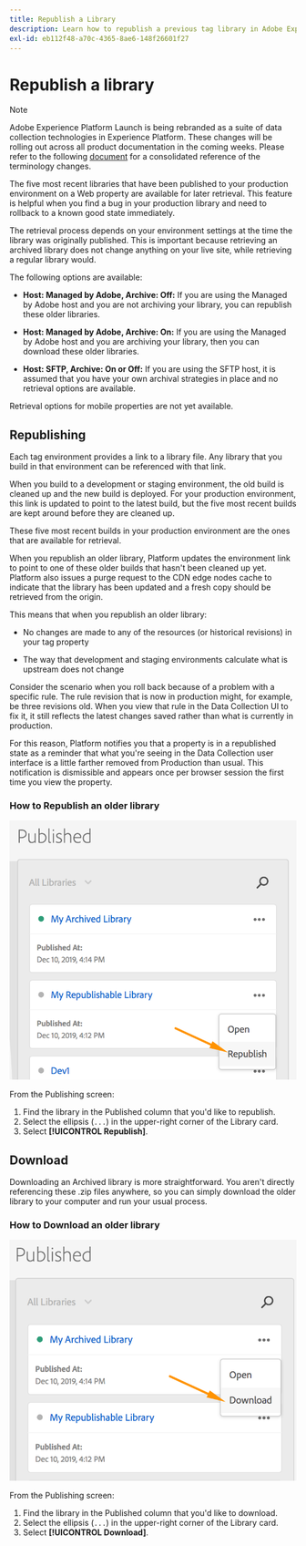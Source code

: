```yaml
---
title: Republish a Library
description: Learn how to republish a previous tag library in Adobe Experience Platform.
exl-id: eb112f48-a70c-4365-8ae6-148f26601f27
---
```

# Republish a library

>[!NOTE]
>
>Adobe Experience Platform Launch is being rebranded as a suite of data collection technologies in Experience Platform. These changes will be rolling out across all product documentation in the coming weeks. Please refer to the following [document](../../launch-term-updates.md) for a consolidated reference of the terminology changes.

The five most recent libraries that have been published to your production environment on a Web property are available for later retrieval. This feature is helpful when you find a bug in your production library and need to rollback to a known good state immediately.

The retrieval process depends on your environment settings at the time the library was originally published. This is important because retrieving an archived library does not change anything on your live site, while retrieving a regular library would.

The following options are available:

* **Host: Managed by Adobe, Archive: Off:** If you are using the Managed by Adobe host and you are not archiving your library, you can republish these older libraries.

* **Host: Managed by Adobe, Archive: On:** If you are using the Managed by Adobe host and you are archiving your library, then you can download these older libraries.

* **Host: SFTP, Archive: On or Off:** If you are using the SFTP host, it is assumed that you have your own archival strategies in place and no retrieval options are available.

Retrieval options for mobile properties are not yet available.

## Republishing

Each tag environment provides a link to a library file. Any library that you build in that environment can be referenced with that link.

When you build to a development or staging environment, the old build is cleaned up and the new build is deployed. For your production environment, this link is updated to point to the latest build, but the five most recent builds are kept around before they are cleaned up.

These five most recent builds in your production environment are the ones that are available for retrieval.

When you republish an older library, Platform updates the environment link to point to one of these older builds that hasn't been cleaned up yet.  Platform also issues a purge request to the CDN edge nodes cache to indicate that the library has been updated and a fresh copy should be retrieved from the origin.

This means that when you republish an older library:

* No changes are made to any of the resources (or historical revisions) in your tag property

* The way that development and staging environments calculate what is upstream does not change

Consider the scenario when you roll back because of a problem with a specific rule. The rule revision that is now in production might, for example, be three revisions old.  When you view that rule in the Data Collection UI to fix it, it still reflects the latest changes saved rather than what is currently in production.

For this reason, Platform notifies you that a property is in a republished state as a reminder that what you're seeing in the Data Collection user interface is a little farther removed from Production than usual. This notification is dismissible and appears once per browser session the first time you view the property.

### How to Republish an older library

![Republish a library](images/retrieve_republish.png)

From the Publishing screen:

1. Find the library in the Published column that you'd like to republish.
1. Select the ellipsis (`...`) in the upper-right corner of the Library card.
1. Select **[!UICONTROL Republish]**.

## Download

Downloading an Archived library is more straightforward. You aren't directly referencing these .zip files anywhere, so you can simply download the older library to your computer and run your usual process.

### How to Download an older library

![Download a library](images/retrieve_download.png)

From the Publishing screen:

1. Find the library in the Published column that you'd like to download.
1. Select the ellipsis (`...`) in the upper-right corner of the Library card.
1. Select **[!UICONTROL Download]**.

